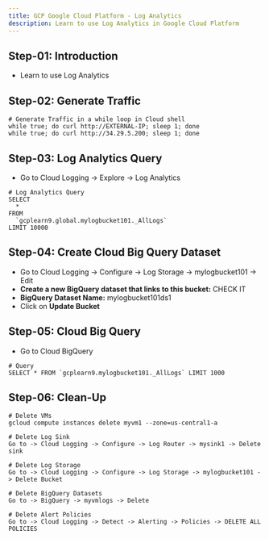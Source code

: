 ```yaml
---
title: GCP Google Cloud Platform - Log Analytics
description: Learn to use Log Analytics in Google Cloud Platform
---
```


## Step-01: Introduction
- Learn to use Log Analytics

## Step-02: Generate Traffic
```t
# Generate Traffic in a while loop in Cloud shell
while true; do curl http://EXTERNAL-IP; sleep 1; done
while true; do curl http://34.29.5.200; sleep 1; done
```

## Step-03: Log Analytics Query
- Go to Cloud Logging -> Explore -> Log Analytics
```t
# Log Analytics Query
SELECT
  *
FROM
  `gcplearn9.global.mylogbucket101._AllLogs`
LIMIT 10000
```

## Step-04: Create Cloud Big Query Dataset
- Go to Cloud Logging -> Configure -> Log Storage -> mylogbucket101 -> Edit
- **Create a new BigQuery dataset that links to this bucket:** CHECK IT
- **BigQuery Dataset Name:** mylogbucket101ds1
- Click on **Update Bucket**


## Step-05: Cloud Big Query 
- Go to Cloud BigQuery
```t
# Query
SELECT * FROM `gcplearn9.mylogbucket101._AllLogs` LIMIT 1000
```

## Step-06: Clean-Up
```t
# Delete VMs
gcloud compute instances delete myvm1 --zone=us-central1-a

# Delete Log Sink
Go to -> Cloud Logging -> Configure -> Log Router -> mysink1 -> Delete sink

# Delete Log Storage
Go to -> Cloud Logging -> Configure -> Log Storage -> mylogbucket101 -> Delete Bucket 

# Delete BigQuery Datasets
Go to -> BigQuery -> myvmlogs -> Delete

# Delete Alert Policies
Go to -> Cloud Logging -> Detect -> Alerting -> Policies -> DELETE ALL POLICIES
```
